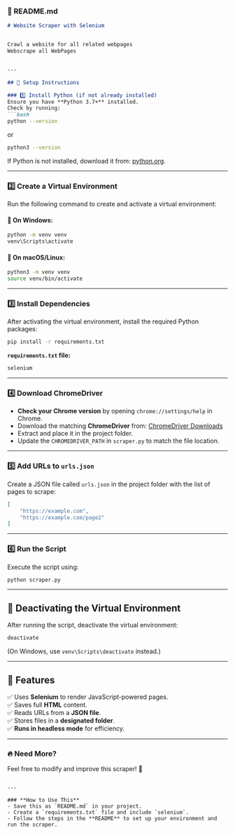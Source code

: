 ### **📄 README.md**
```md
# Website Scraper with Selenium


Crawl a website for all related webpages
Webscrape all WebPages


---

## 🔧 Setup Instructions

### 1️⃣ Install Python (if not already installed)
Ensure you have **Python 3.7+** installed.  
Check by running:
```bash
python --version
```
or
```bash
python3 --version
```

If Python is not installed, download it from: [python.org](https://www.python.org/downloads/).

---

### 2️⃣ Create a Virtual Environment
Run the following command to create and activate a virtual environment:

#### 📌 **On Windows:**
```bash
python -m venv venv
venv\Scripts\activate
```

#### 📌 **On macOS/Linux:**
```bash
python3 -m venv venv
source venv/bin/activate
```

---

### 3️⃣ Install Dependencies
After activating the virtual environment, install the required Python packages:

```bash
pip install -r requirements.txt
```

**`requirements.txt` file:**
```txt
selenium
```

---

### 4️⃣ Download ChromeDriver
- **Check your Chrome version** by opening `chrome://settings/help` in Chrome.
- Download the matching **ChromeDriver** from: [ChromeDriver Downloads](https://sites.google.com/chromium.org/driver/)
- Extract and place it in the project folder.
- Update the `CHROMEDRIVER_PATH` in `scraper.py` to match the file location.

---

### 5️⃣ Add URLs to `urls.json`
Create a JSON file called `urls.json` in the project folder with the list of pages to scrape:

```json
[
    "https://example.com",
    "https://example.com/page2"
]
```

---

### 6️⃣ Run the Script
Execute the script using:

```bash
python scraper.py
```

---

## 🛑 Deactivating the Virtual Environment
After running the script, deactivate the virtual environment:

```bash
deactivate
```

(On Windows, use `venv\Scripts\deactivate` instead.)

---

## 🚀 Features
✅ Uses **Selenium** to render JavaScript-powered pages.  
✅ Saves full **HTML** content.  
✅ Reads URLs from a **JSON file**.  
✅ Stores files in a **designated folder**.  
✅ **Runs in headless mode** for efficiency.  

---

### 🔥 Need More?
Feel free to modify and improve this scraper! 🚀
```

---

### **How to Use This**
- Save this as `README.md` in your project.
- Create a `requirements.txt` file and include `selenium`.
- Follow the steps in the **README** to set up your environment and run the scraper.